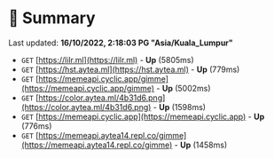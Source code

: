 # 📖 Summary
Last updated: **16/10/2022, 2:18:03 PG "Asia/Kuala_Lumpur"**

- `GET` [https://lilr.ml](https://lilr.ml) - **Up** (5805ms)
- `GET` [https://hst.aytea.ml](https://hst.aytea.ml) - **Up** (779ms)
- `GET` [https://memeapi.cyclic.app/gimme](https://memeapi.cyclic.app/gimme) - **Up** (5002ms)
- `GET` [https://color.aytea.ml/4b31d6.png](https://color.aytea.ml/4b31d6.png) - **Up** (1598ms)
- `GET` [https://memeapi.cyclic.app](https://memeapi.cyclic.app) - **Up** (776ms)
- `GET` [https://memeapi.aytea14.repl.co/gimme](https://memeapi.aytea14.repl.co/gimme) - **Up** (1458ms)
